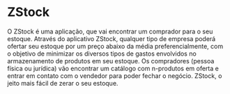 # ZStock
O ZStock é uma aplicação, que vai encontrar um comprador para o seu estoque. Através do aplicativo ZStock, qualquer tipo de empresa poderá ofertar seu estoque por um preço abaixo da média preferencialmente, com o objetivo de minimizar os diversos tipos de gastos envolvidos no armazenamento de produtos em seu estoque. Os compradores (pessoa física ou jurídica) vão encontrar um catálogo com n-produtos em oferta e entrar em contato com o vendedor para poder fechar o negócio. ZStock, o jeito mais fácil de zerar o seu estoque.
